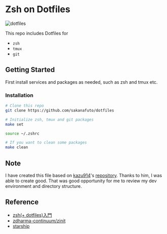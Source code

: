 # Zsh on Dotfiles

![dotfiles](https://user-images.githubusercontent.com/61341108/173212058-3290ef1b-23cc-4f79-817a-1f74f74f688a.png)

This repo includes Dotfiles for

- ``zsh``
- ``tmux``
- ``git``


## Getting Started

First install services and packages as needed, such as zsh and tmux etc.

### Installation

```bash
# Clone this repo
git clone https://github.com/sakanafuto/dotfiles

# Initialize zsh, tmux and git packages
make set

source ~/.zshrc

# If you want to clean some packages
make clean
```

## Note

I have created this file based on [kazu914](https://github.com/kazu914)'s [repository](https://github.com/kazu914/dotfiles). Thanks to him, I was able to create good.
That was good opportunity for me to review my dev environment and directory structure.

## Reference

- [zsh(+ dotfiles)入門](https://zenn.dev/k4zu/articles/zsh-tutorial)
- [zdharma-continuum/zinit](https://github.com/zdharma-continuum/zinit#introduction)
- [starship](https://starship.rs/ja-jp/guide/)

